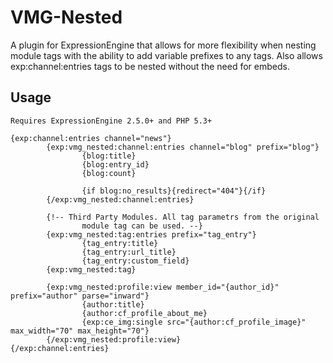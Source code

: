 VMG-Nested
==========

A plugin for ExpressionEngine that allows for more flexibility when nesting module tags with the ability to add variable prefixes to any tags. Also allows exp:channel:entries tags to be nested without the need for embeds.


Usage
-------

```
Requires ExpressionEngine 2.5.0+ and PHP 5.3+

{exp:channel:entries channel="news"}
        {exp:vmg_nested:channel:entries channel="blog" prefix="blog"}
                {blog:title}
                {blog:entry_id}
                {blog:count}
                
                {if blog:no_results}{redirect="404"}{/if}
        {/exp:vmg_nested:channel:entries}

        {!-- Third Party Modules. All tag parametrs from the original
                module tag can be used. --}
        {exp:vmg_nested:tag:entries prefix="tag_entry"}
                {tag_entry:title}
                {tag_entry:url_title}
                {tag_entry:custom_field}
        {exp:vmg_nested:tag}

        {exp:vmg_nested:profile:view member_id="{author_id}" prefix="author" parse="inward"}
                {author:title}
                {author:cf_profile_about_me}
                {exp:ce_img:single src="{author:cf_profile_image}" max_width="70" max_height="70"}
        {/exp:vmg_nested:profile:view}
{/exp:channel:entries}
```

